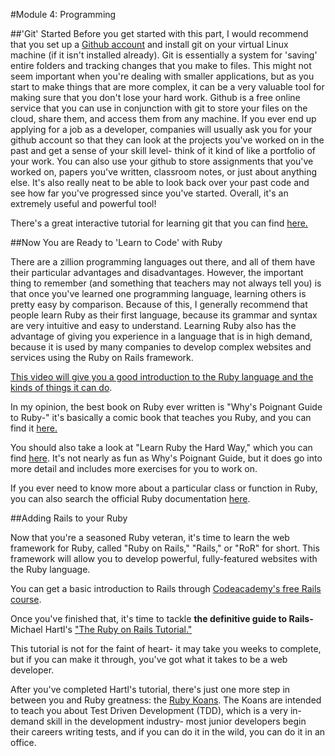 #Module 4: Programming

##'Git' Started
Before you get started with this part, I would recommend that you set up a [Github account](https://www.github.com) and install git on your virtual Linux machine (if it isn't 
installed already).  Git is essentially a system for 'saving' entire folders and tracking changes that you make to files.  This might not seem important when you're 
dealing with smaller applications, but as you start to make things that are more complex, it can be a very valuable tool for making sure that you don't lose your hard 
work.  Github is a free online service that you can use in conjunction with git to store your files on the cloud, share them, and access them from any machine.  If you 
ever end up applying for a job as a developer, companies will usually ask you for your github account so that they can look at the projects you've worked on in the past 
and get a sense of your skill level- think of it kind of like a portfolio of your work.  You can also use your github to store assignments that you've worked on, papers 
you've written, classroom notes, or just about anything else.  It's also really neat to be able to look back over your past code and see how far you've progressed since 
you've started.  Overall, it's an extremely useful and powerful tool!

There's a great interactive tutorial for learning git that you can find [here.](https://try.github.io/)


##Now You are Ready to 'Learn to Code' with Ruby

There are a zillion programming languages out there, and all of them have their particular advantages and disadvantages.  However, the important thing to remember (and 
something that teachers may not always tell you) is that once you've learned one programming language, learning others is pretty easy by comparison.  Because of this, I 
generally recommend that people learn Ruby as their first language, because its grammar and syntax are very intuitive and easy to understand.  Learning Ruby also has the 
advantage of giving you experience in a language that is in high demand, because it is used by many companies to develop complex websites and services using the Ruby on 
Rails framework.

[This video will give you a good introduction to the Ruby language and the kinds of things it can do](https://www.youtube.com/watch?v=Dji9ALCgfpM).

In my opinion, the best book on Ruby ever written is "Why's Poignant Guide to Ruby-" it's basically a comic book that teaches you Ruby, and you can find it 
[here.](http://poignant.guide/book/chapter-1.html)

You should also take a look at "Learn Ruby the Hard Way," which you can find [here](https://learnrubythehardway.org/book/preface.html).  It's not nearly as fun as Why's 
Poignant Guide, but it does go into more detail and includes more exercises for you to work on.

If you ever need to know more about a particular class or function in Ruby, you can also search the official Ruby documentation [here](https://ruby-doc.org/core-2.4.1/).

##Adding Rails to your Ruby

Now that you're a seasoned Ruby veteran, it's time to learn the web framework for Ruby, called "Ruby on Rails," "Rails," or "RoR" for short. This framework will allow 
you to develop powerful, fully-featured websites with the Ruby language.

You can get a basic introduction to Rails through [Codeacademy's free Rails 
course](https://www.codecademy.com/courses/learn-rails/lessons/start/exercises/start-hello-rails?action=lesson_resume).

Once you've finished that, it's time to tackle **the definitive guide to Rails-** Michael Hartl's ["The Ruby on Rails Tutorial."](https://www.railstutorial.org/book/)

This tutorial is not for the faint of heart- it may take you weeks to complete, but if you can make it through, you've got what it takes to be a web developer.

After you've completed Hartl's tutorial, there's just one more step in between you and Ruby greatness: the [Ruby Koans](http://rubykoans.com).  The Koans are intended to 
teach you about Test Driven Development (TDD), which is a very in-demand skill in the development industry- most junior developers begin their careers writing tests, and 
if you can do it in the wild, you can do it in an office.

